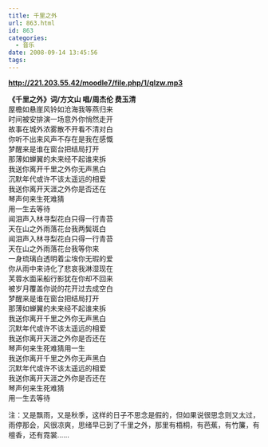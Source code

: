 ```yaml
---
title: 千里之外
url: 863.html
id: 863
categories:
  - 音乐
date: 2008-09-14 13:45:56
tags:
---
```


  
**http://221.203.55.42/moodle7/file.php/1/qlzw.mp3**  
  
**《千里之外》词/方文山 唱/周杰伦 费玉清**  
屋檐如悬崖风铃如沧海我等燕归来  
时间被安排演一场意外你悄然走开  
故事在城外浓雾散不开看不清对白  
你听不出来风声不存在是我在感慨  
梦醒来是谁在窗台把结局打开  
那薄如蝉翼的未来经不起谁来拆  
我送你离开千里之外你无声黑白  
沉默年代或许不该太遥远的相爱  
我送你离开天涯之外你是否还在  
琴声何来生死难猜  
用一生去等待  
闻泪声入林寻梨花白只得一行青苔  
天在山之外雨落花台我两鬓斑白  
闻泪声入林寻梨花白只得一行青苔  
天在山之外雨落花台我等你来  
一身琉璃白透明着尘埃你无瑕的爱  
你从雨中来诗化了悲哀我淋湿现在  
芙蓉水面采船行影犹在你却不回来  
被岁月覆盖你说的花开过去成空白  
梦醒来是谁在窗台把结局打开  
那薄如蝉翼的未来经不起谁来拆  
我送你离开千里之外你无声黑白  
沉默年代或许不该太遥远的相爱  
我送你离开天涯之外你是否还在  
琴声何来生死难猜用一生  
我送你离开千里之外你无声黑白  
沉默年代或许不该太遥远的相爱  
我送你离开天涯之外你是否还在  
琴声何来生死难猜  
用一生去等待  
  
注：又是飘雨，又是秋季，这样的日子不思念是假的，但如果说很思念则又太过，雨停那会，风很凉爽，思绪早已到了千里之外，那里有梧桐，有芭蕉，有竹簾，有檀香，还有霓裳……